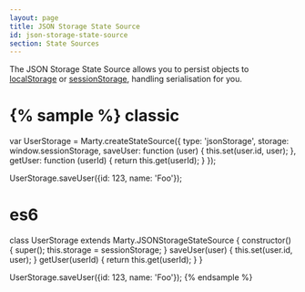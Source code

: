 ```yaml
---
layout: page
title: JSON Storage State Source
id: json-storage-state-source
section: State Sources
---
```


The JSON Storage State Source allows you to persist objects to [localStorage](https://developer.mozilla.org/en/docs/Web/Guide/API/DOM/Storage#localStorage) or [sessionStorage](https://developer.mozilla.org/en/docs/Web/Guide/API/DOM/Storage#sessionStorage), handling serialisation for you.

{% sample %}
classic
=======
var UserStorage = Marty.createStateSource({
  type: 'jsonStorage',
  storage: window.sessionStorage,
  saveUser: function (user) {
    this.set(user.id, user);
  },
  getUser: function (userId) {
    return this.get(userId);
  }
});

UserStorage.saveUser({id: 123, name: 'Foo'});

es6
===
class UserStorage extends Marty.JSONStorageStateSource {
  constructor() {
    super();
    this.storage = sessionStorage;
  }
  saveUser(user) {
    this.set(user.id, user);
  }
  getUser(userId) {
    return this.get(userId);
  }
}

UserStorage.saveUser({id: 123, name: 'Foo'});
{% endsample %}